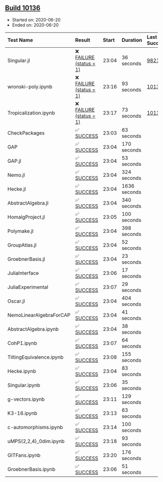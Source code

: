 ## [Build 10136](https://oscarci.mathematik.uni-kl.de/job/oscar/10136/)

* Started on: 2020-06-20
* Ended on: 2020-06-20

| Test Name    | Result | Start | Duration | Last Success | First Failure |
|:-------------|:-------|:------|:---------|:-------------|:--------------|
| Singular.jl | ❌ [FAILURE (status = 1)](https://oscarci.mathematik.uni-kl.de/job/oscar/10136/artifact/logs/build-10136/Singular.jl.log) | 23:04 | 36 seconds | [9821](https://oscarci.mathematik.uni-kl.de/job/oscar/9821/) | [9822](https://oscarci.mathematik.uni-kl.de/job/oscar/9822/) |
| wronski-poly.ipynb | ❌ [FAILURE (status = 1)](https://oscarci.mathematik.uni-kl.de/job/oscar/10136/artifact/logs/build-10136/wronski-poly.ipynb.log) | 23:16 | 93 seconds | [10134](https://oscarci.mathematik.uni-kl.de/job/oscar/10134/) | [10135](https://oscarci.mathematik.uni-kl.de/job/oscar/10135/) |
| Tropicalization.ipynb | ❌ [FAILURE (status = 1)](https://oscarci.mathematik.uni-kl.de/job/oscar/10136/artifact/logs/build-10136/Tropicalization.ipynb.log) | 23:17 | 73 seconds | [10133](https://oscarci.mathematik.uni-kl.de/job/oscar/10133/) | [10134](https://oscarci.mathematik.uni-kl.de/job/oscar/10134/) |
| CheckPackages | ✅ [SUCCESS](https://oscarci.mathematik.uni-kl.de/job/oscar/10136/artifact/logs/build-10136/CheckPackages.log) | 23:03 | 63 seconds |  |  |
| GAP | ✅ [SUCCESS](https://oscarci.mathematik.uni-kl.de/job/oscar/10136/artifact/logs/build-10136/GAP.log) | 23:04 | 170 seconds |  |  |
| GAP.jl | ✅ [SUCCESS](https://oscarci.mathematik.uni-kl.de/job/oscar/10136/artifact/logs/build-10136/GAP.jl.log) | 23:04 | 53 seconds |  |  |
| Nemo.jl | ✅ [SUCCESS](https://oscarci.mathematik.uni-kl.de/job/oscar/10136/artifact/logs/build-10136/Nemo.jl.log) | 23:04 | 324 seconds |  |  |
| Hecke.jl | ✅ [SUCCESS](https://oscarci.mathematik.uni-kl.de/job/oscar/10136/artifact/logs/build-10136/Hecke.jl.log) | 23:04 | 1636 seconds |  |  |
| AbstractAlgebra.jl | ✅ [SUCCESS](https://oscarci.mathematik.uni-kl.de/job/oscar/10136/artifact/logs/build-10136/AbstractAlgebra.jl.log) | 23:04 | 340 seconds |  |  |
| HomalgProject.jl | ✅ [SUCCESS](https://oscarci.mathematik.uni-kl.de/job/oscar/10136/artifact/logs/build-10136/HomalgProject.jl.log) | 23:05 | 100 seconds |  |  |
| Polymake.jl | ✅ [SUCCESS](https://oscarci.mathematik.uni-kl.de/job/oscar/10136/artifact/logs/build-10136/Polymake.jl.log) | 23:04 | 398 seconds |  |  |
| GroupAtlas.jl | ✅ [SUCCESS](https://oscarci.mathematik.uni-kl.de/job/oscar/10136/artifact/logs/build-10136/GroupAtlas.jl.log) | 23:04 | 52 seconds |  |  |
| GroebnerBasis.jl | ✅ [SUCCESS](https://oscarci.mathematik.uni-kl.de/job/oscar/10136/artifact/logs/build-10136/GroebnerBasis.jl.log) | 23:04 | 23 seconds |  |  |
| JuliaInterface | ✅ [SUCCESS](https://oscarci.mathematik.uni-kl.de/job/oscar/10136/artifact/logs/build-10136/JuliaInterface.log) | 23:06 | 17 seconds |  |  |
| JuliaExperimental | ✅ [SUCCESS](https://oscarci.mathematik.uni-kl.de/job/oscar/10136/artifact/logs/build-10136/JuliaExperimental.log) | 23:07 | 29 seconds |  |  |
| Oscar.jl | ✅ [SUCCESS](https://oscarci.mathematik.uni-kl.de/job/oscar/10136/artifact/logs/build-10136/Oscar.jl.log) | 23:04 | 404 seconds |  |  |
| NemoLinearAlgebraForCAP | ✅ [SUCCESS](https://oscarci.mathematik.uni-kl.de/job/oscar/10136/artifact/logs/build-10136/NemoLinearAlgebraForCAP.log) | 23:04 | 41 seconds |  |  |
| AbstractAlgebra.ipynb | ✅ [SUCCESS](https://oscarci.mathematik.uni-kl.de/job/oscar/10136/artifact/logs/build-10136/AbstractAlgebra.ipynb.log) | 23:04 | 38 seconds |  |  |
| CohP1.ipynb | ✅ [SUCCESS](https://oscarci.mathematik.uni-kl.de/job/oscar/10136/artifact/logs/build-10136/CohP1.ipynb.log) | 23:07 | 64 seconds |  |  |
| TiltingEquivalence.ipynb | ✅ [SUCCESS](https://oscarci.mathematik.uni-kl.de/job/oscar/10136/artifact/logs/build-10136/TiltingEquivalence.ipynb.log) | 23:08 | 155 seconds |  |  |
| Hecke.ipynb | ✅ [SUCCESS](https://oscarci.mathematik.uni-kl.de/job/oscar/10136/artifact/logs/build-10136/Hecke.ipynb.log) | 23:04 | 83 seconds |  |  |
| Singular.ipynb | ✅ [SUCCESS](https://oscarci.mathematik.uni-kl.de/job/oscar/10136/artifact/logs/build-10136/Singular.ipynb.log) | 23:06 | 35 seconds |  |  |
| g-vectors.ipynb | ✅ [SUCCESS](https://oscarci.mathematik.uni-kl.de/job/oscar/10136/artifact/logs/build-10136/g-vectors.ipynb.log) | 23:11 | 129 seconds |  |  |
| K3-16.ipynb | ✅ [SUCCESS](https://oscarci.mathematik.uni-kl.de/job/oscar/10136/artifact/logs/build-10136/K3-16.ipynb.log) | 23:13 | 63 seconds |  |  |
| c-automorphisms.ipynb | ✅ [SUCCESS](https://oscarci.mathematik.uni-kl.de/job/oscar/10136/artifact/logs/build-10136/c-automorphisms.ipynb.log) | 23:14 | 100 seconds |  |  |
| uMPS(2,2,4)_0dim.ipynb | ✅ [SUCCESS](https://oscarci.mathematik.uni-kl.de/job/oscar/10136/artifact/logs/build-10136/uMPS-2-2-4-_0dim.ipynb.log) | 23:18 | 93 seconds |  |  |
| GITFans.ipynb | ✅ [SUCCESS](https://oscarci.mathematik.uni-kl.de/job/oscar/10136/artifact/logs/build-10136/GITFans.ipynb.log) | 23:20 | 176 seconds |  |  |
| GroebnerBasis.ipynb | ✅ [SUCCESS](https://oscarci.mathematik.uni-kl.de/job/oscar/10136/artifact/logs/build-10136/GroebnerBasis.ipynb.log) | 23:06 | 51 seconds |  |  |
